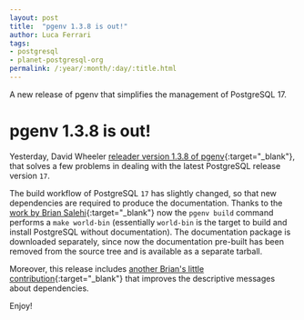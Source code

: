 ```yaml
---
layout: post
title:  "pgenv 1.3.8 is out!"
author: Luca Ferrari
tags:
- postgresql
- planet-postgresql-org
permalink: /:year/:month/:day/:title.html
---
```

A new release of pgenv that simplifies the management of PostgreSQL 17.

# pgenv 1.3.8 is out!

Yesterday, David Wheeler [releader version 1.3.8 of pgenv](https://github.com/theory/pgenv/releases/tag/v1.3.8){:target="_blank"}, that solves a few problems in dealing with the latest PostgreSQL release version `17`.

The build workflow of PostgreSQL `17` has slightly changed, so that new dependencies are required to produce the documentation. Thanks to the [work by Brian Salehi](https://github.com/theory/pgenv/commit/d97b0505fb067ee79c402800b72261317f715ae8){:target="_blank"} now the `pgenv build` command performs a `make world-bin` (essentially `world-bin` is the target to build and install PostgreSQL without documentation).
The documentation package is downloaded separately, since now the documentation pre-built has been removed from the source tree and is available as a separate tarball.

Moreover, this release includes [another Brian's little contribution](https://github.com/theory/pgenv/commit/f2a7486e7bf1dabd65c430f861160d9429d7c2ac){:target="_blank"} that improves the descriptive messages about dependencies.

Enjoy!
